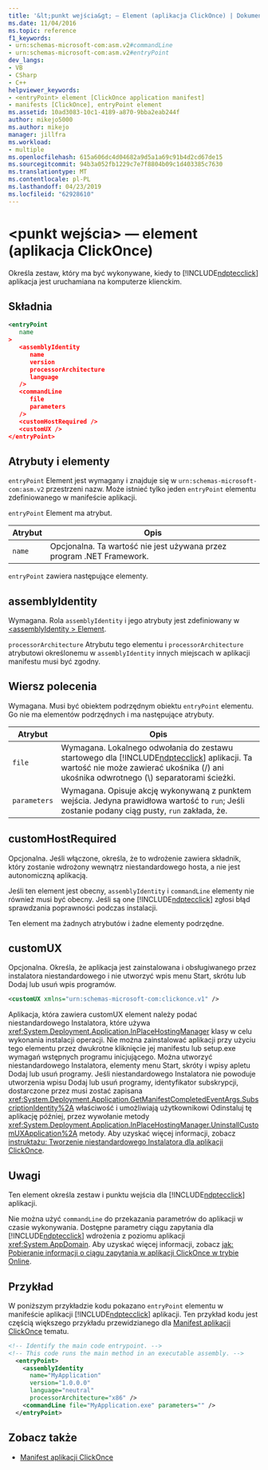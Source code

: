 ```yaml
---
title: '&lt;punkt wejścia&gt; — Element (aplikacja ClickOnce) | Dokumentacja firmy Microsoft'
ms.date: 11/04/2016
ms.topic: reference
f1_keywords:
- urn:schemas-microsoft-com:asm.v2#commandLine
- urn:schemas-microsoft-com:asm.v2#entryPoint
dev_langs:
- VB
- CSharp
- C++
helpviewer_keywords:
- <entryPoint> element [ClickOnce application manifest]
- manifests [ClickOnce], entryPoint element
ms.assetid: 10ad3083-10c1-4189-a870-9bba2eab244f
author: mikejo5000
ms.author: mikejo
manager: jillfra
ms.workload:
- multiple
ms.openlocfilehash: 615a606dc4d04682a9d5a1a69c91b4d2cd67de15
ms.sourcegitcommit: 94b3a052fb1229c7e7f8804b09c1d403385c7630
ms.translationtype: MT
ms.contentlocale: pl-PL
ms.lasthandoff: 04/23/2019
ms.locfileid: "62928610"
---
```

# <a name="ltentrypointgt-element-clickonce-application"></a>&lt;punkt wejścia&gt; — element (aplikacja ClickOnce)
Określa zestaw, który ma być wykonywane, kiedy to [!INCLUDE[ndptecclick](../deployment/includes/ndptecclick_md.md)] aplikacja jest uruchamiana na komputerze klienckim.

## <a name="syntax"></a>Składnia

```xml
<entryPoint
   name
>
   <assemblyIdentity
      name
      version
      processorArchitecture
      language
   />
   <commandLine
      file
      parameters
   />
   <customHostRequired />
   <customUX />
</entryPoint>
```

## <a name="elements-and-attributes"></a>Atrybuty i elementy
 `entryPoint` Element jest wymagany i znajduje się w `urn:schemas-microsoft-com:asm.v2` przestrzeni nazw. Może istnieć tylko jeden `entryPoint` elementu zdefiniowanego w manifeście aplikacji.

 `entryPoint` Element ma atrybut.

|Atrybut|Opis|
|---------------|-----------------|
|`name`|Opcjonalna. Ta wartość nie jest używana przez program .NET Framework.|

 `entryPoint` zawiera następujące elementy.

## <a name="assemblyidentity"></a>assemblyIdentity
 Wymagana. Rola `assemblyIdentity` i jego atrybuty jest zdefiniowany w [ \<assemblyIdentity > Element](../deployment/assemblyidentity-element-clickonce-application.md).

 `processorArchitecture` Atrybutu tego elementu i `processorArchitecture` atrybutowi określonemu w `assemblyIdentity` innych miejscach w aplikacji manifestu musi być zgodny.

## <a name="commandline"></a>Wiersz polecenia
 Wymagana. Musi być obiektem podrzędnym obiektu `entryPoint` elementu. Go nie ma elementów podrzędnych i ma następujące atrybuty.

| Atrybut | Opis |
|--------------| - |
| `file` | Wymagana. Lokalnego odwołania do zestawu startowego dla [!INCLUDE[ndptecclick](../deployment/includes/ndptecclick_md.md)] aplikacji. Ta wartość nie może zawierać ukośnika (/) ani ukośnika odwrotnego (\\) separatorami ścieżki. |
| `parameters` | Wymagana. Opisuje akcję wykonywaną z punktem wejścia. Jedyna prawidłowa wartość to `run`; Jeśli zostanie podany ciąg pusty, `run` zakłada, że. |

## <a name="customhostrequired"></a>customHostRequired
 Opcjonalna. Jeśli włączone, określa, że to wdrożenie zawiera składnik, który zostanie wdrożony wewnątrz niestandardowego hosta, a nie jest autonomiczną aplikacją.

 Jeśli ten element jest obecny, `assemblyIdentity` i `commandLine` elementy nie również musi być obecny. Jeśli są one [!INCLUDE[ndptecclick](../deployment/includes/ndptecclick_md.md)] zgłosi błąd sprawdzania poprawności podczas instalacji.

 Ten element ma żadnych atrybutów i żadne elementy podrzędne.

## <a name="customux"></a>customUX
 Opcjonalna. Określa, że aplikacja jest zainstalowana i obsługiwanego przez instalatora niestandardowego i nie utworzyć wpis menu Start, skrótu lub Dodaj lub usuń wpis programów.

```xml
<customUX xmlns="urn:schemas-microsoft-com:clickonce.v1" />
```

 Aplikacja, która zawiera customUX element należy podać niestandardowego Instalatora, które używa <xref:System.Deployment.Application.InPlaceHostingManager> klasy w celu wykonania instalacji operacji. Nie można zainstalować aplikacji przy użyciu tego elementu przez dwukrotne kliknięcie jej manifestu lub setup.exe wymagań wstępnych programu inicjującego. Można utworzyć niestandardowego Instalatora, elementy menu Start, skróty i wpisy apletu Dodaj lub usuń programy. Jeśli niestandardowego Instalatora nie powoduje utworzenia wpisu Dodaj lub usuń programy, identyfikator subskrypcji, dostarczone przez musi zostać zapisana <xref:System.Deployment.Application.GetManifestCompletedEventArgs.SubscriptionIdentity%2A> właściwość i umożliwiają użytkownikowi Odinstaluj tę aplikację później, przez wywołanie metody <xref:System.Deployment.Application.InPlaceHostingManager.UninstallCustomUXApplication%2A> metody. Aby uzyskać więcej informacji, zobacz [instruktażu: Tworzenie niestandardowego Instalatora dla aplikacji ClickOnce](../deployment/walkthrough-creating-a-custom-installer-for-a-clickonce-application.md).

## <a name="remarks"></a>Uwagi
 Ten element określa zestaw i punktu wejścia dla [!INCLUDE[ndptecclick](../deployment/includes/ndptecclick_md.md)] aplikacji.

 Nie można użyć `commandLine` do przekazania parametrów do aplikacji w czasie wykonywania. Dostępne parametry ciągu zapytania dla [!INCLUDE[ndptecclick](../deployment/includes/ndptecclick_md.md)] wdrożenia z poziomu aplikacji <xref:System.AppDomain>. Aby uzyskać więcej informacji, zobacz [jak: Pobieranie informacji o ciągu zapytania w aplikacji ClickOnce w trybie Online](../deployment/how-to-retrieve-query-string-information-in-an-online-clickonce-application.md).

## <a name="example"></a>Przykład
 W poniższym przykładzie kodu pokazano `entryPoint` elementu w manifeście aplikacji [!INCLUDE[ndptecclick](../deployment/includes/ndptecclick_md.md)] aplikacji. Ten przykład kodu jest częścią większego przykładu przewidzianego dla [Manifest aplikacji ClickOnce](../deployment/clickonce-application-manifest.md) tematu.

```xml
<!-- Identify the main code entrypoint. -->
<!-- This code runs the main method in an executable assembly. -->
  <entryPoint>
    <assemblyIdentity
      name="MyApplication"
      version="1.0.0.0"
      language="neutral"
      processorArchitecture="x86" />
    <commandLine file="MyApplication.exe" parameters="" />
  </entryPoint>
```

## <a name="see-also"></a>Zobacz także
- [Manifest aplikacji ClickOnce](../deployment/clickonce-application-manifest.md)
